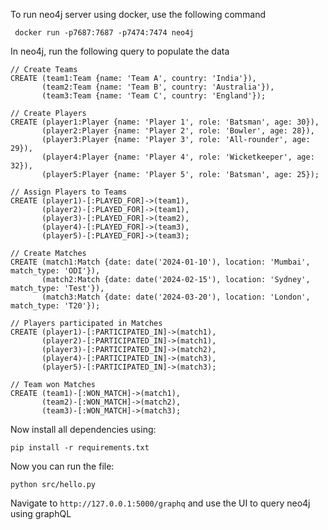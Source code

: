 

To run neo4j server using docker, use the following command
```
 docker run -p7687:7687 -p7474:7474 neo4j
```

In neo4j, run the following query to populate the data


```
// Create Teams
CREATE (team1:Team {name: 'Team A', country: 'India'}),
       (team2:Team {name: 'Team B', country: 'Australia'}),
       (team3:Team {name: 'Team C', country: 'England'});

// Create Players
CREATE (player1:Player {name: 'Player 1', role: 'Batsman', age: 30}),
       (player2:Player {name: 'Player 2', role: 'Bowler', age: 28}),
       (player3:Player {name: 'Player 3', role: 'All-rounder', age: 29}),
       (player4:Player {name: 'Player 4', role: 'Wicketkeeper', age: 32}),
       (player5:Player {name: 'Player 5', role: 'Batsman', age: 25});

// Assign Players to Teams
CREATE (player1)-[:PLAYED_FOR]->(team1),
       (player2)-[:PLAYED_FOR]->(team1),
       (player3)-[:PLAYED_FOR]->(team2),
       (player4)-[:PLAYED_FOR]->(team3),
       (player5)-[:PLAYED_FOR]->(team3);

// Create Matches
CREATE (match1:Match {date: date('2024-01-10'), location: 'Mumbai', match_type: 'ODI'}),
       (match2:Match {date: date('2024-02-15'), location: 'Sydney', match_type: 'Test'}),
       (match3:Match {date: date('2024-03-20'), location: 'London', match_type: 'T20'});

// Players participated in Matches
CREATE (player1)-[:PARTICIPATED_IN]->(match1),
       (player2)-[:PARTICIPATED_IN]->(match1),
       (player3)-[:PARTICIPATED_IN]->(match2),
       (player4)-[:PARTICIPATED_IN]->(match3),
       (player5)-[:PARTICIPATED_IN]->(match3);

// Team won Matches
CREATE (team1)-[:WON_MATCH]->(match1),
       (team2)-[:WON_MATCH]->(match2),
       (team3)-[:WON_MATCH]->(match3);
```


Now install all dependencies using:

```
pip install -r requirements.txt
```

Now you can run the file:

```
python src/hello.py
```

Navigate to  ```http://127.0.0.1:5000/graphq``` and use the UI to query neo4j using graphQL
